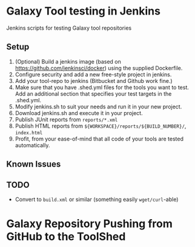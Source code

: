 # Galaxy Tool testing in Jenkins

Jenkins scripts for testing Galaxy tool repositories

## Setup

1. (Optional) Build a jenkins image (based on https://github.com/jenkinsci/docker) using the supplied Dockerfile.
2. Configure security and add a new free-style project in jenkins.
3. Add your tool-repo to jenkins (Bitbucket and Github work fine.)
4. Make sure that you have .shed.yml files for the tools you want to test.
   Add an additional section that specifies your test targets in the .shed.yml.
3. Modify jenkins.sh to suit your needs and run it in your new project. 
4. Download jenkins.sh and execute it in your project.
4. Publish JUnit reports from `reports/*.xml`
5. Publish HTML reports from `${WORKSPACE}/reports/${BUILD_NUMBER}/`, `index.html`
6. Profit, from your ease-of-mind that all code of your tools are tested automatically.


## Known Issues


## TODO

- Convert to `build.xml` or similar (something easily `wget/curl`-able)

# Galaxy Repository Pushing from GitHub to the ToolShed

